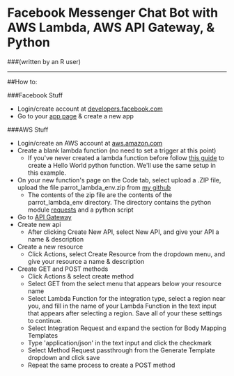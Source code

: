 # Facebook Messenger Chat Bot with AWS Lambda, AWS API Gateway, & Python
###(written by an R user)

****************

##How to:

###Facebook Stuff
* Login/create account at [developers.facebook.com](https://developers.facebook.com)
* Go to your [app page](https://developers.facebook.com/apps) & create a new app

###AWS Stuff
* Login/create an AWS account at [aws.amazon.com](https://aws.amazon.com/)
* Create a blank lambda function (no need to set a trigger at this point)
   * If you've never created a lambda function before follow [this guide](http://docs.aws.amazon.com/lambda/latest/dg/get-started-create-function.html) to create a Hello World python function.  We'll use the same setup in this example.
* On your new function's page on the Code tab, select upload a .ZIP file, upload the file parrot\_lambda\_env.zip from [my github](https://github.com/AdamSpannbauer/aws_python_messenger)
  * The contents of the zip file are the contents of the parrot\_lambda\_env directory.  The directory contains the python module [requests]() and a python script 
* Go to [API Gateway](https://console.aws.amazon.com/apigateway) 
* Create new api
   * After clicking Create New API, select New API, and give your API a name & description
* Create a new resource
   * Click Actions, select Create Resource from the dropdown menu, and give your resource a name & description
* Create GET and POST methods
	* Click Actions & select create method
	* Select GET from the select menu that appears below your resource name
	* Select Lambda Function for the integration type, select a region near you, and fill in the name of your Lambda Function in the text input that appears after selecting a region.  Save all of your these settings to continue.
	* Select Integration Request and expand the section for Body Mapping Templates
	* Type 'application/json' in the text input and click the checkmark
	* Select Method Request passthrough from the Generate Template dropdown and click save
	* Repeat the same process to create a POST method